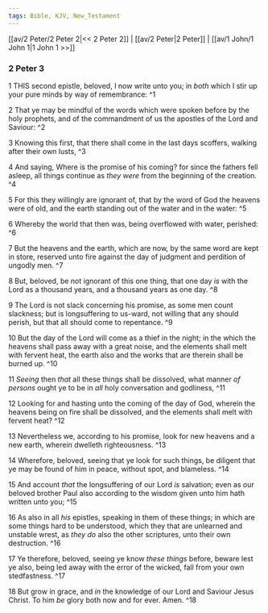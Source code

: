 ```yaml
---
tags: Bible, KJV, New_Testament
---
```


[[av/2 Peter/2 Peter 2|<< 2 Peter 2]] | [[av/2 Peter|2 Peter]] | [[av/1 John/1 John 1|1 John 1 >>]]

### 2 Peter 3

1 THIS second epistle, beloved, I now write unto you; in _both_ which I stir up your pure minds by way of remembrance: ^1

2 That ye may be mindful of the words which were spoken before by the holy prophets, and of the commandment of us the apostles of the Lord and Saviour: ^2

3 Knowing this first, that there shall come in the last days scoffers, walking after their own lusts, ^3

4 And saying, Where is the promise of his coming? for since the fathers fell asleep, all things continue as _they_ _were_ from the beginning of the creation. ^4

5 For this they willingly are ignorant of, that by the word of God the heavens were of old, and the earth standing out of the water and in the water: ^5

6 Whereby the world that then was, being overflowed with water, perished: ^6

7 But the heavens and the earth, which are now, by the same word are kept in store, reserved unto fire against the day of judgment and perdition of ungodly men. ^7

8 But, beloved, be not ignorant of this one thing, that one day _is_ with the Lord as a thousand years, and a thousand years as one day. ^8

9 The Lord is not slack concerning his promise, as some men count slackness; but is longsuffering to us-ward, not willing that any should perish, but that all should come to repentance. ^9

10 But the day of the Lord will come as a thief in the night; in the which the heavens shall pass away with a great noise, and the elements shall melt with fervent heat, the earth also and the works that are therein shall be burned up. ^10

11 _Seeing_ then _that_ all these things shall be dissolved, what manner _of_ _persons_ ought ye to be in _all_ holy conversation and godliness, ^11

12 Looking for and hasting unto the coming of the day of God, wherein the heavens being on fire shall be dissolved, and the elements shall melt with fervent heat? ^12

13 Nevertheless we, according to his promise, look for new heavens and a new earth, wherein dwelleth righteousness. ^13

14 Wherefore, beloved, seeing that ye look for such things, be diligent that ye may be found of him in peace, without spot, and blameless. ^14

15 And account _that_ the longsuffering of our Lord _is_ salvation; even as our beloved brother Paul also according to the wisdom given unto him hath written unto you; ^15

16 As also in all _his_ epistles, speaking in them of these things; in which are some things hard to be understood, which they that are unlearned and unstable wrest, as _they_ _do_ also the other scriptures, unto their own destruction. ^16

17 Ye therefore, beloved, seeing ye know _these_ _things_ before, beware lest ye also, being led away with the error of the wicked, fall from your own stedfastness. ^17

18 But grow in grace, and _in_ the knowledge of our Lord and Saviour Jesus Christ. To him _be_ glory both now and for ever. Amen. ^18
